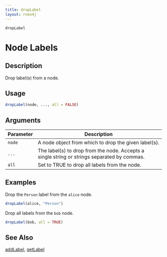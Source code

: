 ```yaml
---
title: dropLabel
layout: rneo4j
---
```


`dropLabel`

# Node Labels

## Description

Drop label(s) from a node.

## Usage

```r
dropLabel(node, ..., all = FALSE)
```

## Arguments

| Parameter | Description     |
| --------- | --------------- |
| `node`    | A node object from which to drop the given label(s). |
| `...`     | The label(s) to drop from the node. Accepts a single string or strings separated by commas. |
| `all`     | Set to TRUE to drop all labels from the node. |

## Examples

Drop the `Person` label from the `alice` node.

```r
dropLabel(alice, "Person")
```

Drop all labels from the `bob` node.

```r
dropLabel(bob, all = TRUE)
```

## See Also

[addLabel](add-label.html), [getLabel](get-label.html)

